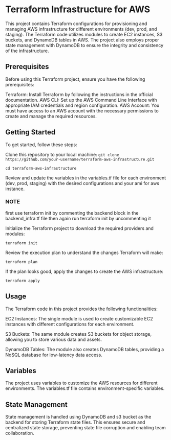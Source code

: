 # Terraform Infrastructure for AWS

This project contains Terraform configurations for provisioning and managing AWS infrastructure for different environments (dev, prod, and staging). The Terraform code utilizes modules to create EC2 instances, S3 buckets, and DynamoDB tables in AWS. The project also employs proper state management with DynamoDB to ensure the integrity and consistency of the infrastructure.

## Prerequisites
Before using this Terraform project, ensure you have the following prerequisites:

Terraform: Install Terraform by following the instructions in the official documentation.
AWS CLI: Set up the AWS Command Line Interface with appropriate IAM credentials and region configuration.
AWS Account: You must have access to an AWS account with the necessary permissions to create and manage the required resources.

## Getting Started
To get started, follow these steps:

Clone this repository to your local machine:
``` git clone https://github.com/your-username/terraform-aws-infrastructure.git ```

``` cd terraform-aws-infrastructure ```

Review and update the variables in the variables.tf file for each environment (dev, prod, staging) with the desired configurations and your ami for aws instance.

### NOTE 
first use terraform init by commenting the backend block in the backend_infra.tf file then again run terraform init by uncommenting it 

Initialize the Terraform project to download the required providers and modules:

``` terraform init ```

Review the execution plan to understand the changes Terraform will make:

``` terraform plan ```

If the plan looks good, apply the changes to create the AWS infrastructure:

``` terraform apply ```



## Usage
The Terraform code in this project provides the following functionalities:

EC2 Instances: The single module is used to create customizable EC2 instances with different configurations for each environment.

S3 Buckets: The same module creates S3 buckets for object storage, allowing you to store various data and assets.

DynamoDB Tables: The module also creates DynamoDB tables, providing a NoSQL database for low-latency data access.

## Variables
The project uses variables to customize the AWS resources for different environments. The variables.tf file contains environment-specific variables.

## State Management
State management is handled using DynamoDB and s3 bucket as the backend for storing Terraform state files. This ensures secure and centralized state storage, preventing state file corruption and enabling team collaboration.


